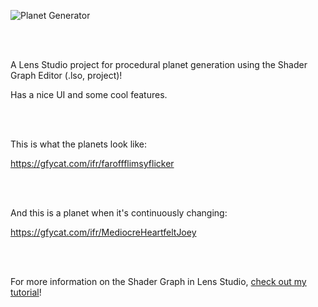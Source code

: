 ![Planet Generator](https://thumbs.gfycat.com/MediocreHeartfeltJoey-small.gif)

<br/><br/>

A Lens Studio project for procedural planet generation using the Shader Graph Editor (.lso, project)!

Has a nice UI and some cool features.

<br/><br/>

This is what the planets look like:

https://gfycat.com/ifr/faroffflimsyflicker

<br/><br/>

And this is a planet when it's continuously changing:

https://gfycat.com/ifr/MediocreHeartfeltJoey

<br/><br/>

For more information on the Shader Graph in Lens Studio, [check out my tutorial](https://maxvanleeuwen.com/lens-studio-shader-graph)!
